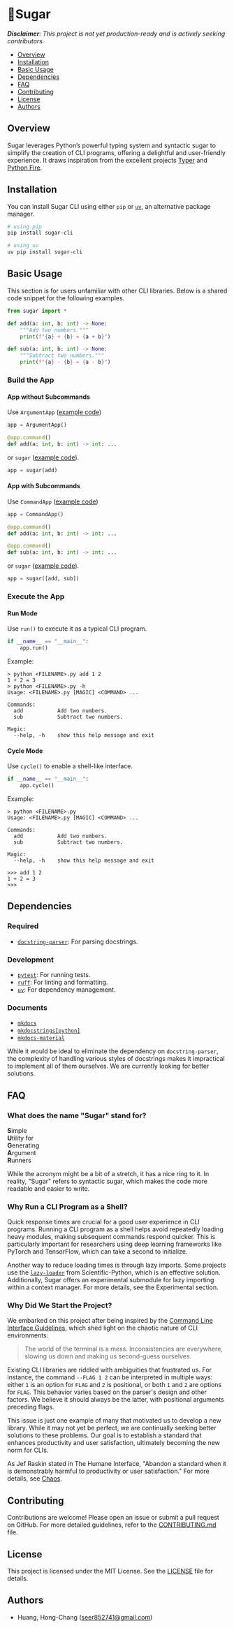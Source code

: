 # 🍬Sugar

***Disclaimer**: This project is not yet production-ready and is actively seeking contributors.*

- [Overview](#overview)
- [Installation](#installation)
- [Basic Usage](#basic-usage)
- [Dependencies](#dependencies)
- [FAQ](#faq)
- [Contributing](#contributing)
- [License](#license)
- [Authors](#authors)

## Overview

Sugar leverages Python’s powerful typing system and syntactic sugar to simplify the creation of CLI programs, offering a delightful and user-friendly experience. It draws inspiration from the excellent projects [Typer](https://github.com/fastapi/typer) and [Python Fire](https://github.com/google/python-fire).

## Installation

You can install Sugar CLI using either `pip` or [`uv`](https://github.com/astral-sh/uv), an alternative package manager.

```sh
# using pip
pip install sugar-cli

# using uv
uv pip install sugar-cli
```

## Basic Usage

This section is for users unfamiliar with other CLI libraries. Below is a shared code snippet for the following examples.

```python
from sugar import *

def add(a: int, b: int) -> None:
    """Add two numbers."""
    print(f"{a} + {b} = {a + b}")

def sub(a: int, b: int) -> None:
    """Subtract two numbers."""
    print(f"{a} - {b} = {a - b}")
```

### Build the App

#### App without Subcommands

Use `ArgumentApp` ([example code](examples/usage_argument_app.py))

```python
app = ArgumentApp()

@app.command()
def add(a: int, b: int) -> int: ...
```

or `sugar` ([example code](examples/usage_without_cmds.py)).

```python
app = sugar(add)
```

#### App with Subcommands

Use `CommandApp` ([example code](examples/usage_command_app.py))

```python
app = CommandApp()

@app.command()
def add(a: int, b: int) -> int: ...

@app.command()
def sub(a: int, b: int) -> int: ...
```

or `sugar` ([example code](examples/usage_with_cmds.py)).

```python
app = sugar([add, sub])
```

### Execute the App

#### Run Mode

Use `run()` to execute it as a typical CLI program.

```python
if __name__ == "__main__":  
    app.run()
```

Example:

```
> python <FILENAME>.py add 1 2
1 + 2 = 3
> python <FILENAME>.py -h
Usage: <FILENAME>.py [MAGIC] <COMMAND> ...

Commands:
  add           Add two numbers.
  sub           Subtract two numbers.

Magic:
  --help, -h    show this help message and exit
```

#### Cycle Mode

Use `cycle()` to enable a shell-like interface.

```python
if __name__ == "__main__":  
    app.cycle()
```

Example:

```
> python <FILENAME>.py  
Usage: <FILENAME>.py [MAGIC] <COMMAND> ...

Commands:
  add           Add two numbers.
  sub           Subtract two numbers.

Magic:
  --help, -h    show this help message and exit

>>> add 1 2
1 + 2 = 3
>>> 
```

## Dependencies

### Required

- [`docstring-parser`](https://github.com/rr-/docstring_parser): For parsing docstrings.

### Development

- [`pytest`](https://github.com/pytest-dev/pytest): For running tests.
- [`ruff`](https://github.com/astral-sh/ruff): For linting and formatting.
- [`uv`](https://github.com/astral-sh/uv): For dependency management.

### Documents

- [`mkdocs`](https://github.com/mkdocs/mkdocs)
- [`mkdocstrings[python]`](https://github.com/mkdocstrings/python)
- [`mkdocs-material`](https://github.com/squidfunk/mkdocs-material)

While it would be ideal to eliminate the dependency on `docstring-parser`, the complexity of handling various styles of docstrings makes it impractical to implement all of them ourselves. We are currently looking for better solutions.

## FAQ

### What does the name "Sugar" stand for?

**S**imple  
**U**tility for  
**G**enerating  
**A**rgument  
**R**unners

While the acronym might be a bit of a stretch, it has a nice ring to it. In reality, "Sugar" refers to syntactic sugar, which makes the code more readable and easier to write.

### Why Run a CLI Program as a Shell?

Quick response times are crucial for a good user experience in CLI programs. Running a CLI program as a shell helps avoid repeatedly loading heavy modules, making subsequent commands respond quicker. This is particularly important for researchers using deep learning frameworks like PyTorch and TensorFlow, which can take a second to initialize.

Another way to reduce loading times is through lazy imports. Some projects use the [`lazy-loader`](https://github.com/scientific-python/lazy-loader) from Scientific-Python, which is an effective solution. Additionally, Sugar offers an experimental submodule for lazy importing within a context manager. For more details, see the Experimental section.

### Why Did We Start the Project?

We embarked on this project after being inspired by the [Command Line Interface Guidelines](https://clig.dev), which shed light on the chaotic nature of CLI environments:

> The world of the terminal is a mess. Inconsistencies are everywhere, slowing us down and making us second-guess ourselves.

Existing CLI libraries are riddled with ambiguities that frustrated us. For instance, the command `--FLAG 1 2` can be interpreted in multiple ways: either `1` is an option for `FLAG` and `2` is positional, or both `1` and `2` are options for `FLAG`. This behavior varies based on the parser's design and other factors. We believe it should always be the latter, with positional arguments preceding flags.

This issue is just one example of many that motivated us to develop a new library. While it may not yet be perfect, we are continually seeking better solutions to these problems. Our goal is to establish a standard that enhances productivity and user satisfaction, ultimately becoming the new norm for CLIs.

As Jef Raskin stated in The Humane Interface, "Abandon a standard when it is demonstrably harmful to productivity or user satisfaction." For more details, see [Chaos](https://clig.dev/#chaos).

## Contributing

Contributions are welcome! Please open an issue or submit a pull request on GitHub. For more detailed guidelines, refer to the [CONTRIBUTING.md](.github/CONTRIBUTING.md) file.

## License

This project is licensed under the MIT License. See the [LICENSE](LICENSE) file for details.

## Authors

- Huang, Hong-Chang (seer852741@gmail.com)

